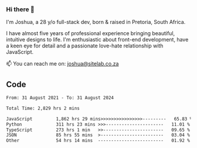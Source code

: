 ### Hi there 👋

I'm Joshua, a 28 y/o full-stack dev, born & raised in Pretoria, South Africa. 

I have almost five years of professional experience bringing beautiful, intuitive designs to life. I'm enthusiastic about front-end development, have a keen eye for detail and a passionate love-hate relationship with JavaScript.

📫 You can reach me on: joshua@sitelab.co.za

## **Code**

<!--START_SECTION:waka-->

```txt
From: 31 August 2021 - To: 31 August 2024

Total Time: 2,829 hrs 2 mins

JavaScript         1,862 hrs 29 mins>>>>>>>>>>>>>>>>---------   65.83 %
Python             311 hrs 23 mins >>>----------------------   11.01 %
TypeScript         273 hrs 1 min   >>-----------------------   09.65 %
JSON               85 hrs 55 mins  >------------------------   03.04 %
Other              54 hrs 14 mins  -------------------------   01.92 %
```

<!--END_SECTION:waka-->
